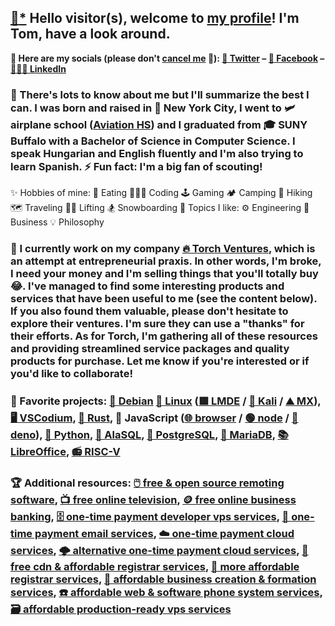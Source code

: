 ## [📝](https://jhatse.info/kartik-v/krajee-markdown-editor/examples/bs4.html)[*](https://github.com/kartik-v/krajee-markdown-editor) Hello visitor(s), welcome to [my profile](https://trpapp.github.io)! I'm Tom, have a look around.

**📢 Here are my socials (please don't [cancel me](https://twitter.com/ThomasRPapp/status/1363953064718254081) 🙊): [🐤 Twitter](https://twitter.com/ThomasRPapp) – [📘 Facebook](https://facebook.com/ThomasRPapp) – [👨🏼‍💼 LinkedIn](https://linkedin.com/in/trpapp)**

### 🌱 There's lots to know about me but I'll summarize the best I can. I was born and raised in 🗽 New York City, I went to 🛩️ airplane school ([Aviation HS](https://www.aviationhs.net)) and I graduated from 🎓 SUNY Buffalo with a Bachelor of Science in Computer Science. I speak Hungarian and English fluently and I'm also trying to learn Spanish. ⚡ Fun fact: I'm a big fan of scouting!
✨ Hobbies of mine: 🍕 Eating 👨🏼‍💻 Coding 🕹️ Gaming 🏕️ Camping 👣 Hiking 🗺️ Traveling 🏋🏼 Lifting 🏂 Snowboarding
💭 Topics I like: ⚙️ Engineering 👔 Business 💡 Philosophy

### 🚀 I currently work on my company [🔥 Torch Ventures](https://torch.ventures), which is an attempt at entrepreneurial praxis. In other words, I'm broke, I need your money and I'm selling things that you'll totally buy 😂. I've managed to find some interesting products and services that have been useful to me (see the content below). If you also found them valuable, please don't hesitate to explore their ventures. I'm sure they can use a "thanks" for their efforts. As for Torch, I'm gathering all of these resources and providing streamlined service packages and quality products for purchase. Let me know if you're interested or if you'd like to collaborate!

### 🏅 Favorite projects: [🍥 Debian](https://distrowatch.com/debian) [🐧 Linux](https://github.com/torvalds/linux) ([🟩 LMDE](https://linuxmint.com/download_lmde.php) / [🐉 Kali](https://distrowatch.com/kali) / [⛰️ MX](https://distrowatch.com/kali)), [🖥️ VSCodium](https://github.com/VSCodium/vscodium), [🦀 Rust](https://github.com/rust-lang/rust), 📜 JavaScript ([🌐 browser](https://github.com/chromium/chromium) / [🟢 node](https://github.com/nodejs/node) / [🦕 deno](https://github.com/denoland/deno)), [🐍 Python](https://python.org/), [🌌 AlaSQL](https://github.com/agershun/alasql), [🐘 PostgreSQL](https://github.com/postgres/postgres), [🦭 MariaDB](https://github.com/MariaDB), [📚 LibreOffice](https://libreoffice.org), [📻 RISC-V](https://github.com/riscv-software-src)

### 🏆 Additional resources: [🖱️ free & open source remoting software](https://dwservice.net), [📺 free online television](https://pluto.tv/live-tv), [🪙 free online business banking](https://banknovo.com), [🗄️ one-time payment developer vps services](https://cloudatcost.com), [📧 one-time payment email services](https://mxroute.org), [☁️ one-time payment cloud services](https://pcloud.com), [🌩️ alternative one-time payment cloud services](https://icedrive.net), [📄 free cdn & affordable registrar services](https://cloudflare.com), [📇 more affordable registrar services](https://freenom.com), [🏢 affordable business creation & formation services](https://cindysnewmexicollcs.com), [☎️ affordable web & software phone system services](https://phonespeak.com), [🗃️ affordable production-ready vps services](https://servercheapnet)